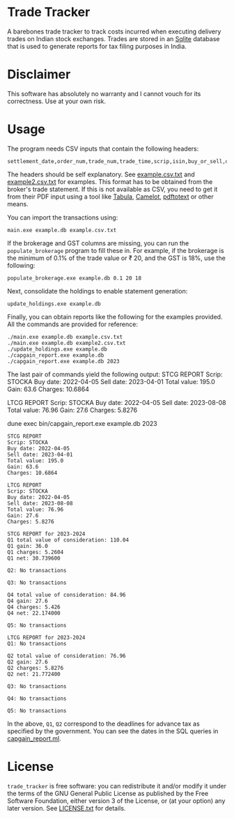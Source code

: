 Trade Tracker
=============

A barebones trade tracker to track costs incurred when executing
delivery trades on Indian stock exchanges. Trades are stored in an
[Sqlite](https://sqlite.org) database that is used to generate reports
for tax filing purposes in India.

# Disclaimer
This software has absolutely no warranty and I cannot vouch for its
correctness. Use at your own risk.

# Usage
The program needs CSV inputs that contain the following headers:

    settlement_date,order_num,trade_num,trade_time,scrip,isin,buy_or_sell,quantity,peramount,exchange_fees,stt,stamp_duty,sebi_turnover_fees,brokerage,gst

The headers should be self explanatory. See
[example.csv.txt](example.csv.txt) and
[example2.csv.txt](example2.csv.txt) for examples. This format has to
be obtained from the broker's trade statement. If this is not
available as CSV, you need to get it from their PDF input using a tool
like [Tabula](https://tabula.technology/),
[Camelot](https://camelot-py.readthedocs.io/en/master/),
[pdftotext](https://pypi.org/project/pdftotext/) or other means.

You can import the transactions using:

    main.exe example.db example.csv.txt

If the brokerage and GST columns are missing, you can run the
`populate_brokerage` program to fill these in. For example, if the
brokerage is the minimum of 0.1% of the trade value or ₹ 20, and the
GST is 18%, use the following:

    populate_brokerage.exe example.db 0.1 20 18

Next, consolidate the holdings to enable statement generation:

    update_holdings.exe example.db

Finally, you can obtain reports like the following for the examples
provided. All the commands are provided for reference:

    ./main.exe example.db example.csv.txt
    ./main.exe example.db example2.csv.txt
    ./update_holdings.exe example.db
    ./capgain_report.exe example.db
    ./capgain_report.exe example.db 2023

The last pair of commands yield the following output:
STCG REPORT
Scrip: STOCKA
Buy date: 2022-04-05
Sell date: 2023-04-01
Total value: 195.0
Gain: 63.6
Charges: 10.6864

LTCG REPORT
Scrip: STOCKA
Buy date: 2022-04-05
Sell date: 2023-08-08
Total value: 76.96
Gain: 27.6
Charges: 5.8276

dune exec bin/capgain_report.exe example.db 2023

    STCG REPORT
    Scrip: STOCKA
    Buy date: 2022-04-05
    Sell date: 2023-04-01
    Total value: 195.0
    Gain: 63.6
    Charges: 10.6864

    LTCG REPORT
    Scrip: STOCKA
    Buy date: 2022-04-05
    Sell date: 2023-08-08
    Total value: 76.96
    Gain: 27.6
    Charges: 5.8276

    STCG REPORT for 2023-2024
    Q1 total value of consideration: 110.04
    Q1 gain: 36.0
    Q1 charges: 5.2604
    Q1 net: 30.739600

    Q2: No transactions

    Q3: No transactions

    Q4 total value of consideration: 84.96
    Q4 gain: 27.6
    Q4 charges: 5.426
    Q4 net: 22.174000

    Q5: No transactions

    LTCG REPORT for 2023-2024
    Q1: No transactions

    Q2 total value of consideration: 76.96
    Q2 gain: 27.6
    Q2 charges: 5.8276
    Q2 net: 21.772400

    Q3: No transactions

    Q4: No transactions

    Q5: No transactions

In the above, `Q1`, `Q2` correspond to the deadlines for advance tax
as specified by the government. You can see the dates in the SQL
queries in [capgain_report.ml](./bin/capgain_report.ml).

# License
`trade_tracker` is free software: you can redistribute it and/or
modify it under the terms of the GNU General Public License as
published by the Free Software Foundation, either version 3 of the
License, or (at your option) any later version. See
[LICENSE.txt](./LICENSE.txt) for details.
